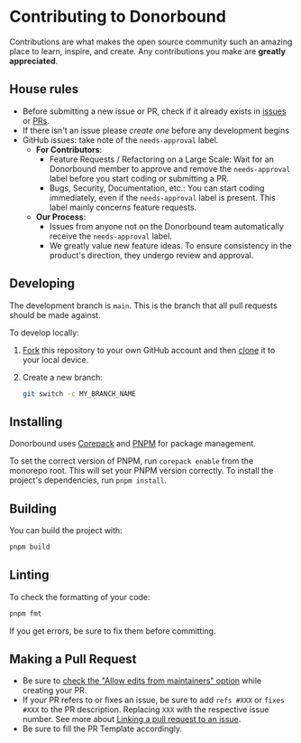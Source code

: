 # Contributing to Donorbound

Contributions are what makes the open source community such an amazing place to learn, inspire, and create. Any contributions you make are **greatly appreciated**.

## House rules

- Before submitting a new issue or PR, check if it already exists in [issues](https://github.com/donorbound/donorbound/issues) or [PRs](https://github.com/donorbound/donorbound/pulls).
- If there isn't an issue please *create one* before any development begins
- GitHub issues: take note of the `needs-approval` label.
  - **For Contributors**:
    - Feature Requests / Refactoring on a Large Scale: Wait for an Donorbound member to approve and remove the `needs-approval` label before you start coding or submitting a PR.
    - Bugs, Security, Documentation, etc.: You can start coding immediately, even if the `needs-approval` label is present. This label mainly concerns feature requests.
  - **Our Process**:
    - Issues from anyone not on the Donorbound team automatically receive the `needs-approval` label.
    - We greatly value new feature ideas. To ensure consistency in the product's direction, they undergo review and approval.

## Developing

The development branch is `main`. This is the branch that all pull
requests should be made against.

To develop locally:

1. [Fork](https://help.github.com/articles/fork-a-repo/) this repository to your
   own GitHub account and then
   [clone](https://help.github.com/articles/cloning-a-repository/) it to your local device.
2. Create a new branch:

   ```sh
   git switch -c MY_BRANCH_NAME
   ```

<!-- 3. Follow our getting started guide in our [documentation](https://donorbound.com/docs/contributing/getting-started) -->

## Installing

Donorbound uses [Corepack](https://nodejs.org/api/corepack.html) and [PNPM](https://pnpm.io/) for package management.

To set the correct version of PNPM, run `corepack enable` from the monorepo root. This will set your PNPM
version correctly. To install the project's dependencies, run `pnpm install`.

## Building

You can build the project with:

```bash
pnpm build
```

## Linting

To check the formatting of your code:

```sh
pnpm fmt
```

If you get errors, be sure to fix them before committing.

## Making a Pull Request

- Be sure to [check the "Allow edits from maintainers" option](https://docs.github.com/en/pull-requests/collaborating-with-pull-requests/working-with-forks/allowing-changes-to-a-pull-request-branch-created-from-a-fork) while creating your PR.
- If your PR refers to or fixes an issue, be sure to add `refs #XXX` or `fixes #XXX` to the PR description. Replacing `XXX` with the respective issue number. See more about [Linking a pull request to an issue](https://docs.github.com/en/issues/tracking-your-work-with-issues/linking-a-pull-request-to-an-issue).
- Be sure to fill the PR Template accordingly.
  